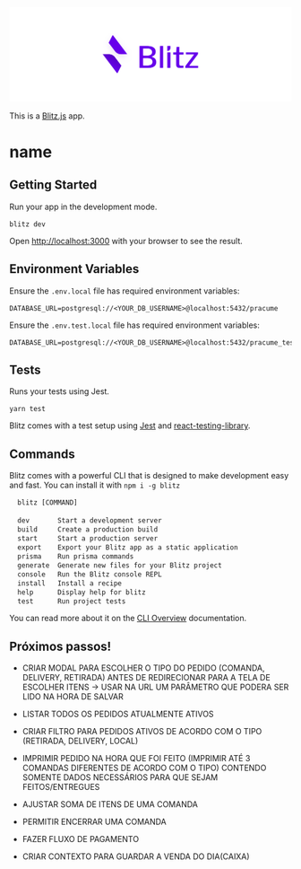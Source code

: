 [![Blitz.js](https://raw.githubusercontent.com/blitz-js/art/master/github-cover-photo.png)](https://blitzjs.com)

This is a [Blitz.js](https://github.com/blitz-js/blitz) app.

# ****name****

## Getting Started

Run your app in the development mode.

```
blitz dev
```

Open [http://localhost:3000](http://localhost:3000) with your browser to see the result.

## Environment Variables

Ensure the `.env.local` file has required environment variables:

```
DATABASE_URL=postgresql://<YOUR_DB_USERNAME>@localhost:5432/pracume
```

Ensure the `.env.test.local` file has required environment variables:

```
DATABASE_URL=postgresql://<YOUR_DB_USERNAME>@localhost:5432/pracume_test
```

## Tests

Runs your tests using Jest.

```
yarn test
```

Blitz comes with a test setup using [Jest](https://jestjs.io/) and [react-testing-library](https://testing-library.com/).

## Commands

Blitz comes with a powerful CLI that is designed to make development easy and fast. You can install it with `npm i -g blitz`

```
  blitz [COMMAND]

  dev       Start a development server
  build     Create a production build
  start     Start a production server
  export    Export your Blitz app as a static application
  prisma    Run prisma commands
  generate  Generate new files for your Blitz project
  console   Run the Blitz console REPL
  install   Install a recipe
  help      Display help for blitz
  test      Run project tests
```

You can read more about it on the [CLI Overview](https://blitzjs.com/docs/cli-overview) documentation.

## Próximos passos!

- CRIAR MODAL PARA ESCOLHER O TIPO DO PEDIDO (COMANDA, DELIVERY, RETIRADA) ANTES DE REDIRECIONAR PARA A TELA DE ESCOLHER ITENS -> USAR NA URL UM PARÂMETRO QUE PODERA SER LIDO NA HORA DE SALVAR


- LISTAR TODOS OS PEDIDOS ATUALMENTE ATIVOS
- CRIAR FILTRO PARA PEDIDOS ATIVOS DE ACORDO COM O TIPO (RETIRADA, DELIVERY, LOCAL)
- IMPRIMIR PEDIDO NA HORA QUE FOI FEITO (IMPRIMIR ATÉ 3 COMANDAS DIFERENTES DE ACORDO COM O TIPO) CONTENDO SOMENTE DADOS NECESSÁRIOS PARA QUE SEJAM FEITOS/ENTREGUES

- AJUSTAR SOMA DE ITENS DE UMA COMANDA
- PERMITIR ENCERRAR UMA COMANDA

- FAZER FLUXO DE PAGAMENTO

- CRIAR CONTEXTO PARA GUARDAR A VENDA DO DIA(CAIXA)

